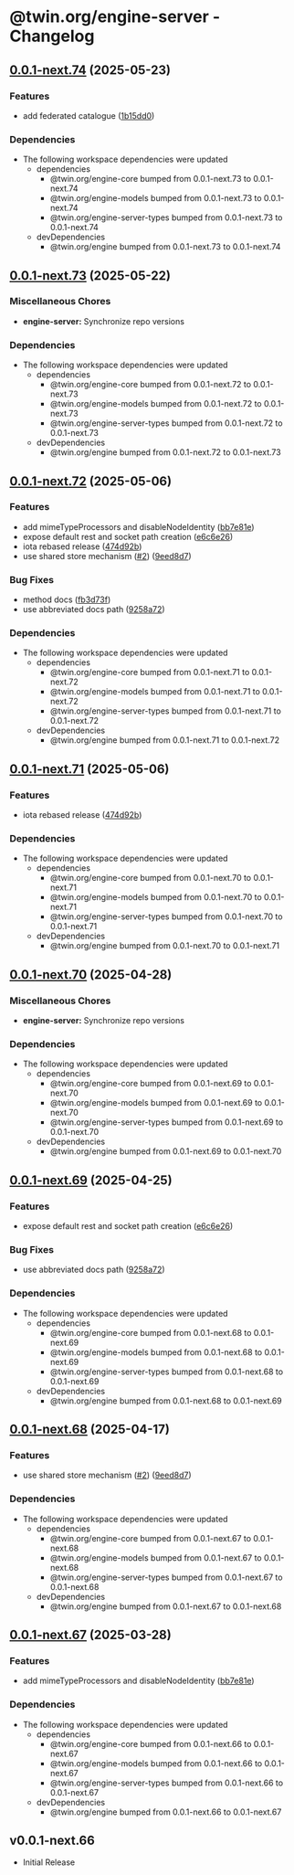 # @twin.org/engine-server - Changelog

## [0.0.1-next.74](https://github.com/twinfoundation/engine/compare/engine-server-v0.0.1-next.73...engine-server-v0.0.1-next.74) (2025-05-23)


### Features

* add federated catalogue ([1b15dd0](https://github.com/twinfoundation/engine/commit/1b15dd059a11446457651c411a73145fab37f025))


### Dependencies

* The following workspace dependencies were updated
  * dependencies
    * @twin.org/engine-core bumped from 0.0.1-next.73 to 0.0.1-next.74
    * @twin.org/engine-models bumped from 0.0.1-next.73 to 0.0.1-next.74
    * @twin.org/engine-server-types bumped from 0.0.1-next.73 to 0.0.1-next.74
  * devDependencies
    * @twin.org/engine bumped from 0.0.1-next.73 to 0.0.1-next.74

## [0.0.1-next.73](https://github.com/twinfoundation/engine/compare/engine-server-v0.0.1-next.72...engine-server-v0.0.1-next.73) (2025-05-22)


### Miscellaneous Chores

* **engine-server:** Synchronize repo versions


### Dependencies

* The following workspace dependencies were updated
  * dependencies
    * @twin.org/engine-core bumped from 0.0.1-next.72 to 0.0.1-next.73
    * @twin.org/engine-models bumped from 0.0.1-next.72 to 0.0.1-next.73
    * @twin.org/engine-server-types bumped from 0.0.1-next.72 to 0.0.1-next.73
  * devDependencies
    * @twin.org/engine bumped from 0.0.1-next.72 to 0.0.1-next.73

## [0.0.1-next.72](https://github.com/twinfoundation/engine/compare/engine-server-v0.0.1-next.71...engine-server-v0.0.1-next.72) (2025-05-06)


### Features

* add mimeTypeProcessors and disableNodeIdentity ([bb7e81e](https://github.com/twinfoundation/engine/commit/bb7e81e2036fe042068a5645ec59b22e20d33aad))
* expose default rest and socket path creation ([e6c6e26](https://github.com/twinfoundation/engine/commit/e6c6e266c8017212a74d4997e2e335347457a2bc))
* iota rebased release ([474d92b](https://github.com/twinfoundation/engine/commit/474d92b352f4ccc431a4f138afee2ee89824664d))
* use shared store mechanism ([#2](https://github.com/twinfoundation/engine/issues/2)) ([9eed8d7](https://github.com/twinfoundation/engine/commit/9eed8d7766388479b42f03e2542fe761f2156408))


### Bug Fixes

* method docs ([fb3d73f](https://github.com/twinfoundation/engine/commit/fb3d73fa9e71ab392378fe7bad7a3677e5e7b132))
* use abbreviated docs path ([9258a72](https://github.com/twinfoundation/engine/commit/9258a72adf266ddcc4f98002a07a7a162755f24b))


### Dependencies

* The following workspace dependencies were updated
  * dependencies
    * @twin.org/engine-core bumped from 0.0.1-next.71 to 0.0.1-next.72
    * @twin.org/engine-models bumped from 0.0.1-next.71 to 0.0.1-next.72
    * @twin.org/engine-server-types bumped from 0.0.1-next.71 to 0.0.1-next.72
  * devDependencies
    * @twin.org/engine bumped from 0.0.1-next.71 to 0.0.1-next.72

## [0.0.1-next.71](https://github.com/twinfoundation/engine/compare/engine-server-v0.0.1-next.70...engine-server-v0.0.1-next.71) (2025-05-06)


### Features

* iota rebased release ([474d92b](https://github.com/twinfoundation/engine/commit/474d92b352f4ccc431a4f138afee2ee89824664d))


### Dependencies

* The following workspace dependencies were updated
  * dependencies
    * @twin.org/engine-core bumped from 0.0.1-next.70 to 0.0.1-next.71
    * @twin.org/engine-models bumped from 0.0.1-next.70 to 0.0.1-next.71
    * @twin.org/engine-server-types bumped from 0.0.1-next.70 to 0.0.1-next.71
  * devDependencies
    * @twin.org/engine bumped from 0.0.1-next.70 to 0.0.1-next.71

## [0.0.1-next.70](https://github.com/twinfoundation/engine/compare/engine-server-v0.0.1-next.69...engine-server-v0.0.1-next.70) (2025-04-28)


### Miscellaneous Chores

* **engine-server:** Synchronize repo versions


### Dependencies

* The following workspace dependencies were updated
  * dependencies
    * @twin.org/engine-core bumped from 0.0.1-next.69 to 0.0.1-next.70
    * @twin.org/engine-models bumped from 0.0.1-next.69 to 0.0.1-next.70
    * @twin.org/engine-server-types bumped from 0.0.1-next.69 to 0.0.1-next.70
  * devDependencies
    * @twin.org/engine bumped from 0.0.1-next.69 to 0.0.1-next.70

## [0.0.1-next.69](https://github.com/twinfoundation/engine/compare/engine-server-v0.0.1-next.68...engine-server-v0.0.1-next.69) (2025-04-25)


### Features

* expose default rest and socket path creation ([e6c6e26](https://github.com/twinfoundation/engine/commit/e6c6e266c8017212a74d4997e2e335347457a2bc))


### Bug Fixes

* use abbreviated docs path ([9258a72](https://github.com/twinfoundation/engine/commit/9258a72adf266ddcc4f98002a07a7a162755f24b))


### Dependencies

* The following workspace dependencies were updated
  * dependencies
    * @twin.org/engine-core bumped from 0.0.1-next.68 to 0.0.1-next.69
    * @twin.org/engine-models bumped from 0.0.1-next.68 to 0.0.1-next.69
    * @twin.org/engine-server-types bumped from 0.0.1-next.68 to 0.0.1-next.69
  * devDependencies
    * @twin.org/engine bumped from 0.0.1-next.68 to 0.0.1-next.69

## [0.0.1-next.68](https://github.com/twinfoundation/engine/compare/engine-server-v0.0.1-next.67...engine-server-v0.0.1-next.68) (2025-04-17)


### Features

* use shared store mechanism ([#2](https://github.com/twinfoundation/engine/issues/2)) ([9eed8d7](https://github.com/twinfoundation/engine/commit/9eed8d7766388479b42f03e2542fe761f2156408))


### Dependencies

* The following workspace dependencies were updated
  * dependencies
    * @twin.org/engine-core bumped from 0.0.1-next.67 to 0.0.1-next.68
    * @twin.org/engine-models bumped from 0.0.1-next.67 to 0.0.1-next.68
    * @twin.org/engine-server-types bumped from 0.0.1-next.67 to 0.0.1-next.68
  * devDependencies
    * @twin.org/engine bumped from 0.0.1-next.67 to 0.0.1-next.68

## [0.0.1-next.67](https://github.com/twinfoundation/engine/compare/engine-server-v0.0.1-next.66...engine-server-v0.0.1-next.67) (2025-03-28)


### Features

* add mimeTypeProcessors and disableNodeIdentity ([bb7e81e](https://github.com/twinfoundation/engine/commit/bb7e81e2036fe042068a5645ec59b22e20d33aad))


### Dependencies

* The following workspace dependencies were updated
  * dependencies
    * @twin.org/engine-core bumped from 0.0.1-next.66 to 0.0.1-next.67
    * @twin.org/engine-models bumped from 0.0.1-next.66 to 0.0.1-next.67
    * @twin.org/engine-server-types bumped from 0.0.1-next.66 to 0.0.1-next.67
  * devDependencies
    * @twin.org/engine bumped from 0.0.1-next.66 to 0.0.1-next.67

## v0.0.1-next.66

- Initial Release
